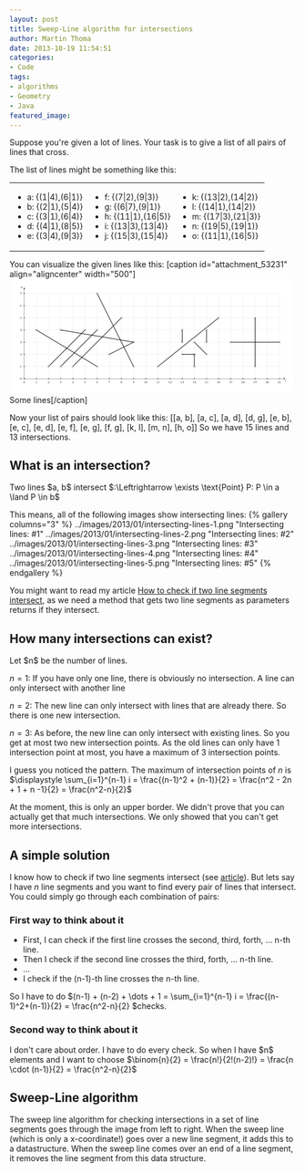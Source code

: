 ```yaml
---
layout: post
title: Sweep-Line algorithm for intersections
author: Martin Thoma
date: 2013-10-19 11:54:51
categories:
- Code
tags:
- algorithms
- Geometry
- Java
featured_image:
---
```

Suppose you're given a lot of lines. Your task is to give a list of all pairs of lines that cross.

The list of lines might be something like this:
<table>
<tr>
<td>
<ul>
    <li>a: {(1|4),(6|1)}</li>
    <li>b: {(2|1),(5|4)}</li>
    <li>c: {(3|1),(6|4)}</li>
    <li>d: {(4|1),(8|5)}</li>
    <li>e: {(3|4),(9|3)}</li>
</ul>
</td>
<td>
<ul>
    <li>f: {(7|2),(9|3)}</li>
    <li>g: {(6|7),(9|1)}</li>
    <li>h: {(11|1),(16|5)}</li>
    <li>i: {(13|3),(13|4)}</li>
    <li>j: {(15|3),(15|4)}</li>
</ul>
</td>
<td>
<ul>
    <li>k: {(13|2),(14|2)}</li>
    <li>l: {(14|1),(14|2)}</li>
    <li>m: {(17|3),(21|3)}</li>
    <li>n: {(19|5),(19|1)}</li>
    <li>o: {(11|1),(16|5)}</li>
</ul>
</td>
</tr>
</table>

You can visualize the given lines like this:
[caption id="attachment_53231" align="aligncenter" width="500"]<a href="../images/2013/01/lines-intersections.png"><img src="../images/2013/01/lines-intersections.png" alt="Some lines" width="500" height="201" class="size-full wp-image-53231" /></a> Some lines[/caption]

Now your list of pairs should look like this:
[[a, b], [a, c], [a, d], [d, g], [e, b], [e, c], [e, d], [e, f], [e, g], [f, g], [k, l], [m, n], [h, o]]
So we have 15 lines and 13 intersections.

<h2>What is an intersection?</h2>
<div class="definition">Two lines $a, b$ intersect $:\Leftrightarrow \exists \text{Point} P: P \in a \land P \in b$</div>

This means, all of the following images show intersecting lines:
{% gallery columns="3" %}
    ../images/2013/01/intersecting-lines-1.png  "Intersecting lines: #1"
    ../images/2013/01/intersecting-lines-2.png  "Intersecting lines: #2"
    ../images/2013/01/intersecting-lines-3.png  "Intersecting lines: #3"
    ../images/2013/01/intersecting-lines-4.png  "Intersecting lines: #4"
    ../images/2013/01/intersecting-lines-5.png  "Intersecting lines: #5"
{% endgallery %}

You might want to read my article <a href="../how-to-check-if-two-line-segments-intersect/" title="How to check if two line segments intersect">How to check if two line segments intersect</a>, as we need a method that gets two line segments as parameters returns if they intersect.

<h2>How many intersections can exist?</h2>
Let $n$ be the number of lines.

$n=1$: If you have only one line, there is obviously no intersection. A line can only intersect with another line

$n=2$: The new line can only intersect with lines that are already there. So there is one new intersection.

$n=3$: As before, the new line can only intersect with existing lines. So you get at most two new intersection points. As the old lines can only have 1 intersection point at most, you have a maximum of 3 intersection points.

I guess you noticed the pattern. The maximum of intersection points of $n$ is $\displaystyle \sum_{i=1}^{n-1} i = \frac{(n-1)^2 + (n-1)}{2} = \frac{n^2 - 2n + 1 + n -1}{2} = \frac{n^2-n}{2}$

At the moment, this is only an upper border. We didn't prove that you can actually get that much intersections. We only showed that you can't get more intersections.

<h2>A simple solution</h2>

I know how to check if two line segments intersect (see <a href="../how-to-check-if-two-line-segments-intersect">article</a>). But lets say I have $n$ line segments and you want to find every pair of lines that intersect. You could simply go through each combination of pairs:

<h3>First way to think about it</h3>
<ul>
<li>First, I can check if the first line crosses the second, third, forth, ... n-th line.</li>
<li>Then I check if the second line crosses the third, forth, ... n-th line.</li>
<li>...</li>
<li>I check if the (n-1)-th line crosses the n-th line.</li>
</ul>

So I have to do $(n-1) + (n-2) + \dots + 1 = \sum_{i=1}^{n-1} i = \frac{(n-1)^2+(n-1)}{2} = \frac{n^2-n}{2} $checks.

<h3>Second way to think about it</h3>
I don't care about order. I have to do every check. So when I have $n$ elements and I want to choose $\binom{n}{2} = \frac{n!}{2!(n-2)!} = \frac{n \cdot (n-1)}{2} = \frac{n^2-n}{2}$

<h2>Sweep-Line algorithm</h2>
The sweep line algorithm for checking intersections in a set of line segments goes through the image from left to right. When the sweep line (which is only a x-coordinate!) goes over a new line segment, it adds this to a datastructure. When the sweep line comes over an end of a line segment, it removes the line segment from this data structure.
